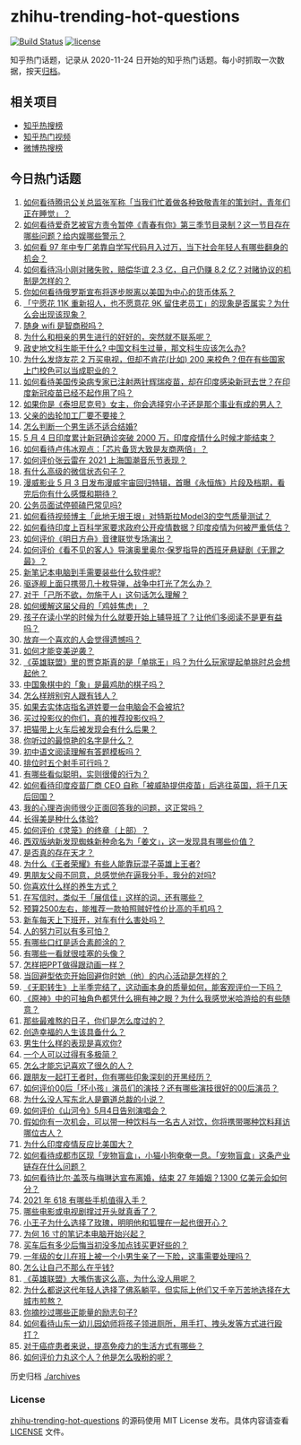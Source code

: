 # zhihu-trending-hot-questions

[![Build Status](https://github.com/justjavac/zhihu-trending-hot-questions/workflows/ci/badge.svg?branch=master)](https://github.com/justjavac/zhihu-trending-hot-questions/actions)
[![license](https://img.shields.io/github/license/justjavac/zhihu-trending-hot-questions)](https://github.com/justjavac/zhihu-trending-hot-questions/blob/master/LICENSE)

知乎热门话题，记录从 2020-11-24 日开始的知乎热门话题。每小时抓取一次数据，按天[归档](./archives)。

## 相关项目

- [知乎热搜榜](https://github.com/justjavac/zhihu-trending-top-search)
- [知乎热门视频](https://github.com/justjavac/zhihu-trending-hot-video)
- [微博热搜榜](https://github.com/justjavac/weibo-trending-hot-search)

## 今日热门话题

<!-- BEGIN -->
<!-- 最后更新时间 Wed May 05 2021 09:48:56 GMT+0800 (China Standard Time) -->

1. [如何看待腾讯公关总监张军称「当我们忙着做各种致敬青年的策划时，青年们正在睡觉」？](https://www.zhihu.com/question/457759935)
2. [如何看待爱奇艺被官方责令暂停《青春有你》第三季节目录制？这一节目存在哪些问题？给内娱哪些警示？](https://www.zhihu.com/question/457851906)
3. [如何看 97
   年中专厂弟靠自学写代码月入过万，当下社会年轻人有哪些翻身的机会？](https://www.zhihu.com/question/457749433)
4. [如何看待冯小刚对赌失败，赔偿华谊 2.3 亿，自己仍赚 8.2
   亿？对赌协议的机制是怎样的？](https://www.zhihu.com/question/457531244)
5. [你如何看待俄罗斯宣布将逐步脱离以美国为中心的货币体系？](https://www.zhihu.com/question/457750369)
6. [「宁愿花 11K 重新招人，也不愿意花 9K
   留住老员工」的现象是否属实？为什么会出现该现象？](https://www.zhihu.com/question/63878469)
7. [随身 wifi 是智商税吗？](https://www.zhihu.com/question/446103006)
8. [为什么和相亲的男生进行的好好的，突然就不联系呢？](https://www.zhihu.com/question/455019918)
9. [政史地文科生能干什么? 中国文科生过量，那文科生应该怎么办?](https://www.zhihu.com/question/455156955)
10. [为什么发烧友花 2 万买电视，但却不肯花(比如) 200
    来校色？但在有些国家上门校色可以当成职业的？](https://www.zhihu.com/question/457647194)
11. [如何看待美国传染病专家已注射两针辉瑞疫苗，却在印度感染新冠去世？在印度新冠疫苗已经不起作用了吗？](https://www.zhihu.com/question/457803433)
12. [如果你是《泰坦尼克号》女主，你会选择穷小子还是那个事业有成的男人？](https://www.zhihu.com/question/404721566)
13. [父亲的齿轮加工厂要不要接？](https://www.zhihu.com/question/450893153)
14. [怎么判断一个男生适不适合结婚?](https://www.zhihu.com/question/374079870)
15. [5 月 4 日印度累计新冠确诊突破 2000
    万，印度疫情什么时候才能结束？](https://www.zhihu.com/question/457761447)
16. [如何看待卢伟冰观点：「芯片备货大致是友商两倍」？](https://www.zhihu.com/question/457096949)
17. [如何评价张云雷在 2021 上海国潮音乐节表现？](https://www.zhihu.com/question/457677090)
18. [有什么高级的微信状态句子？](https://www.zhihu.com/question/440750252)
19. [漫威影业 5 月 3
    日发布漫威宇宙回归特辑，首曝《永恒族》片段及档期，看完后你有什么感慨和期待？](https://www.zhihu.com/question/457703332)
20. [公务员面试停顿磕巴常见吗?](https://www.zhihu.com/question/448057643)
21. [如何看待视频博主「此地无垠王垠」对特斯拉Model3的空气质量测试？](https://www.zhihu.com/question/457805911)
22. [如何看待印度上百科学家要求政府公开疫情数据？印度疫情为何被严重低估？](https://www.zhihu.com/question/457757785)
23. [如何评价《明日方舟》音律联觉专场演出？](https://www.zhihu.com/question/453242159)
24. [如何评价《看不见的客人》导演奥里奥尔·保罗指导的西班牙悬疑剧《无罪之最》？](https://www.zhihu.com/question/453388234)
25. [新笔记本电脑到手需要装些什么软件呢?](https://www.zhihu.com/question/369118255)
26. [驱逐舰上面只携带几十枚导弹，战争中打光了怎么办？](https://www.zhihu.com/question/39027069)
27. [对于「己所不欲，勿施于人」这句话怎么理解？](https://www.zhihu.com/question/25024061)
28. [如何缓解这届父母的「鸡娃焦虑」？](https://www.zhihu.com/question/451871565)
29. [孩子在读小学的时候为什么就要开始上辅导班了？让他们多阅读不是更有益吗？](https://www.zhihu.com/question/431156947)
30. [放弃一个喜欢的人会觉得遗憾吗？](https://www.zhihu.com/question/455878113)
31. [如何才能变美逆袭？](https://www.zhihu.com/question/52287991)
32. [《英雄联盟》里的贾克斯真的是「单挑王」吗？为什么玩家提起单挑时总会想起他？](https://www.zhihu.com/question/457010220)
33. [中国象棋中的「象」是最鸡肋的棋子吗？](https://www.zhihu.com/question/39282356)
34. [怎么样辨别穷人跟有钱人？](https://www.zhihu.com/question/349437220)
35. [如果去实体店指名道姓要一台电脑会不会被坑?](https://www.zhihu.com/question/449490091)
36. [买过投影仪的你们，真的推荐投影仪吗？](https://www.zhihu.com/question/437319206)
37. [把猫带上火车后被发现会有什么后果？](https://www.zhihu.com/question/265531373)
38. [你听过的最惊艳的名字是什么？](https://www.zhihu.com/question/265694919)
39. [初中语文阅读理解有答题模板吗？](https://www.zhihu.com/question/330750610)
40. [排位时五个射手可行吗？](https://www.zhihu.com/question/457347115)
41. [有哪些看似聪明，实则很傻的行为？](https://www.zhihu.com/question/60864080)
42. [如何看待印度疫苗厂商 CEO
    自称「被威胁提供疫苗」后逃往英国，将于几天后回国？](https://www.zhihu.com/question/457628956)
43. [我的心理咨询师很少正面回答我的问题，这正常吗？](https://www.zhihu.com/question/457615630)
44. [长得美是种什么体验?](https://www.zhihu.com/question/449683760)
45. [如何评价《灵笼》的终章（上部）？](https://www.zhihu.com/question/457072944)
46. [西双版纳新发现蜘蛛新种命名为「姜文」，这一发现具有哪些价值？](https://www.zhihu.com/question/457371552)
47. [是否真的存在天才？](https://www.zhihu.com/question/34054445)
48. [为什么《王者荣耀》有些人能靠玩混子英雄上王者?](https://www.zhihu.com/question/328458184)
49. [男朋友父母不同意，总感觉他在逼我分手，我分的对吗?](https://www.zhihu.com/question/455441259)
50. [你喜欢什么样的养生方式？](https://www.zhihu.com/question/456345968)
51. [在写信时，类似于「展信佳」这样的词，还有哪些？](https://www.zhihu.com/question/27590044)
52. [预算2500左右，能推荐一款拍照贼好性价比高的手机吗？](https://www.zhihu.com/question/452624562)
53. [新车每天上下班开，对车有什么害处吗？](https://www.zhihu.com/question/453386492)
54. [人的努力可以有多可怕？](https://www.zhihu.com/question/267094863)
55. [有哪些口红是适合素颜涂的？](https://www.zhihu.com/question/321097156)
56. [有哪些一看就很哇塞的头像？](https://www.zhihu.com/question/445718825)
57. [怎样把PPT做得跟动画一样？](https://www.zhihu.com/question/21539458)
58. [当回避型依恋开始回避你时她（他）的内心活动是怎样的？](https://www.zhihu.com/question/337217828)
59. [《无职转生》上半季完结了，这动画本身的质量如何，能客观评价一下吗？](https://www.zhihu.com/question/450611651)
60. [《原神》中的可抽角色都凭什么拥有神之眼？为什么我感觉米哈游给的有些随意？](https://www.zhihu.com/question/457648061)
61. [那些最难熬的日子，你们是怎么度过的？](https://www.zhihu.com/question/452944848)
62. [创造幸福的人生该具备什么？](https://www.zhihu.com/question/322796494)
63. [男生什么样的表现是喜欢你?](https://www.zhihu.com/question/430805859)
64. [一个人可以过得有多极简？](https://www.zhihu.com/question/265827355)
65. [怎么才能忘记喜欢了很久的人？](https://www.zhihu.com/question/456682944)
66. [跟朋友一起打王者时，你有哪些印象深刻的开黑经历？](https://www.zhihu.com/question/457741813)
67. [如何评价00后「坏小孩」演员们的演技？还有哪些演技很好的00后演员？](https://www.zhihu.com/question/457684810)
68. [为什么没人写东北人是霸道总裁的小说？](https://www.zhihu.com/question/337970710)
69. [如何评价《山河令》5月4日告别演唱会？](https://www.zhihu.com/question/457830518)
70. [假如你有一次机会，可以带一种饮料与一名古人对饮，你将携带哪种饮料拜访哪位古人？](https://www.zhihu.com/question/457665322)
71. [为什么印度疫情反应比美国大？](https://www.zhihu.com/question/456804640)
72. [如何看待成都市区现「宠物盲盒」，小猫小狗奄奄一息。「宠物盲盒」这条产业链存在什么问题？](https://www.zhihu.com/question/457745277)
73. [如何看待比尔·盖茨与梅琳达宣布离婚，结束 27 年婚姻？1300
    亿美元会如何分？](https://www.zhihu.com/question/457737040)
74. [2021 年 618 有哪些手机值得入手？](https://www.zhihu.com/question/457255298)
75. [哪些电影或电视剧撑过开头就真香了？](https://www.zhihu.com/question/449504220)
76. [小王子为什么选择了玫瑰，明明他和狐狸在一起也很开心？](https://www.zhihu.com/question/353104840)
77. [为何 16 寸的笔记本电脑开始兴起？](https://www.zhihu.com/question/456973925)
78. [买车后有多少后悔当初没多加点钱买更好些的？](https://www.zhihu.com/question/455327014)
79. [一年级的女儿在班上被一个小男生亲了一下脸，这事需要处理吗？](https://www.zhihu.com/question/449615832)
80. [怎么让自己不那么在乎钱?](https://www.zhihu.com/question/453040828)
81. [《英雄联盟》大嘴伤害这么高，为什么没人用呢？](https://www.zhihu.com/question/457142246)
82. [为什么都说这代年轻人选择了佛系躺平，但实际上他们又千辛万苦地选择在大城市煎熬？](https://www.zhihu.com/question/457670118)
83. [你摘抄过哪些正能量的励志句子?](https://www.zhihu.com/question/449320979)
84. [如何看待山东一幼儿园幼师将孩子领进厕所，用手打、拽头发等方式进行殴打？](https://www.zhihu.com/question/457486021)
85. [对于癌症患者来说，提高免疫力的生活方式有哪些？](https://www.zhihu.com/question/447041986)
86. [如何评价力丸这个人？他是怎么吸粉的呢？](https://www.zhihu.com/question/457715074)

<!-- END -->

历史归档 [./archives](./archives)

### License

[zhihu-trending-hot-questions](https://github.com/justjavac/zhihu-trending-hot-questions)
的源码使用 MIT License 发布。具体内容请查看 [LICENSE](./LICENSE) 文件。

